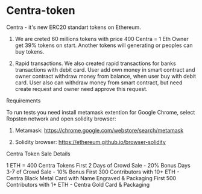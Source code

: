 <h1>Centra-token</h1>

Centra - it's new ERC20 standart tokens on Ethereum.

1) We are creted 60 millions tokens with price 400 Centra = 1 Eth
Owner get 39% tokens on start. 
Another tokens will generating or peoples can buy tokens.

2) Rapid transactions.
We also created rapid transactions for banks transactions with debit card.
User add own money in smart contract and owner contract withdraw money from balance, when user buy with debit card.
User also can withdraw money from smart contract, but need create request and owner need approve this request.


Requirements

To run tests you need install metamask extention for Google Chrome, select Ropsten network and open solidity browser:

1) Metamask: https://chrome.google.com/webstore/search/metamask

2) Solidity browser: https://ethereum.github.io/browser-solidity

Centra Token Sale Details

1 ETH = 400 Centra Tokens
First 2 Days of Crowd Sale - 20% Bonus
Days 3-7 of Crowd Sale - 10% Bonus
First 300 Contributors with 10+ ETH - Centra Black Metal Card with Name Engraved & Packaging
First 500 Contributors  with 1+ ETH - Centra Gold Card & Packaging